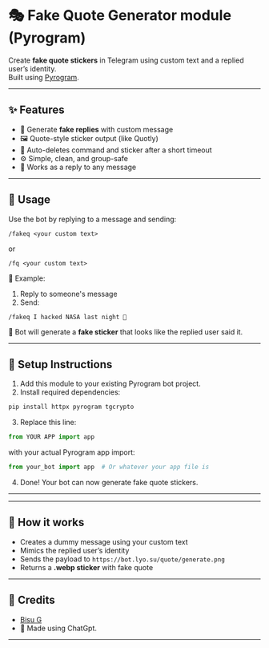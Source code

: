 # 🎭 Fake Quote Generator module (Pyrogram)

Create **fake quote stickers** in Telegram using custom text and a replied user’s identity.  
Built using [Pyrogram](https://docs.pyrogram.org/).

---

## ✨ Features

- 🔁 Generate **fake replies** with custom message
- 🖼️ Quote-style sticker output (like Quotly)
- 🧹 Auto-deletes command and sticker after a short timeout
- ⚙️ Simple, clean, and group-safe
- 💬 Works as a reply to any message

---

## 🚀 Usage

Use the bot by replying to a message and sending:

```
/fakeq <your custom text>
```
or
```
/fq <your custom text>
```

📌 Example:

1. Reply to someone's message  
2. Send:
```
/fakeq I hacked NASA last night 🚀
```

🤖 Bot will generate a **fake sticker** that looks like the replied user said it.

---

## 🔧 Setup Instructions

1. Add this module to your existing Pyrogram bot project.
2. Install required dependencies:
```bash
pip install httpx pyrogram tgcrypto
```

3. Replace this line:
```python
from YOUR APP import app
```
with your actual Pyrogram app import:
```python
from your_bot import app  # Or whatever your app file is
```

4. Done! Your bot can now generate fake quote stickers.

---

---

## 🧠 How it works

- Creates a dummy message using your custom text
- Mimics the replied user’s identity
- Sends the payload to `https://bot.lyo.su/quote/generate.png`
- Returns a **.webp sticker** with fake quote

---

## 🙏 Credits

- [Bisu G](https://github.com/bisug)
- 🤖 Made using ChatGpt. 
---

